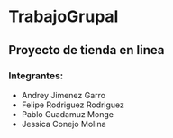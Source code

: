 # TrabajoGrupal
## Proyecto de tienda en linea
### Integrantes:

* Andrey Jimenez Garro
* Felipe Rodriguez Rodriguez
* Pablo Guadamuz Monge
* Jessica Conejo Molina
